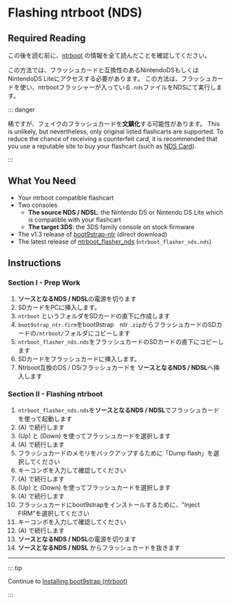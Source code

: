 # Flashing ntrboot (NDS)

## Required Reading

この後を読む前に、[ntrboot](ntrboot) の情報を全て読んだことを確認してください。

この方法では、フラッシュカードと互換性のあるNintendoDSもしくはNintendoDS Liteにアクセスする必要があります。 この方法は、フラッシュカードを使い、ntrbootフラッシャーが入っている`.nds`ファイルをNDSにて実行します。

::: danger

稀ですが、フェイクのフラッシュカードを**文鎮化**する可能性があります。 This is unlikely, but nevertheless, only original listed flashcarts are supported. To reduce the chance of receiving a counterfeit card, it is recommended that you use a reputable site to buy your flashcart (such as [NDS Card](https://www.nds-card.com/)).

:::

## What You Need

- Your ntrboot compatible flashcart
- Two consoles
    - **The source NDS / NDSL**: the Nintendo DS or Nintendo DS Lite which is compatible with your flashcart
    - **The target 3DS**: the 3DS family console on stock firmware
- The v1.3 release of [boot9strap-ntr](https://github.com/SciresM/boot9strap/releases/download/1.3/boot9strap-1.3-ntr.zip) (direct download)
- The latest release of [ntrboot_flasher_nds](https://github.com/jason0597/ntrboot_flasher_nds/releases/latest) (`ntrboot_flasher_nds.nds`)

## Instructions

### Section I - Prep Work

1. **ソースとなるNDS / NDSL**の電源を切ります
2. SDカードをPCに挿入します。
3. `ntrboot` というフォルダをSDカードの直下に作成します
4. `boot9strap_ntr.firm`をboot9strap　ntr `.zip`からフラッシュカードのSDカードの`/ntrboot/`フォルダにコピーします
5. `ntrboot_flasher_nds.nds`をフラッシュカードのSDカードの直下にコピーします
6. SDカードをフラッシュカードに挿入します。
7. Ntrboot互換のDS / DSiフラッシュカードを **ソースとなるNDS / NDSL**へ挿入します

### Section II - Flashing ntrboot

1. `ntrboot_flasher_nds.nds`を**ソースとなるNDS / NDSL**でフラッシュカードを使って起動します
2. (A) で続行します
3. (Up) と (Down) を使ってフラッシュカードを選択します
4. (A) で続行します
5. フラッシュカードのメモリをバックアップするために「Dump flash」を選択してください
6. キーコンボを入力して確認してください
7. (A) で続行します
8. (Up) と (Down) を使ってフラッシュカードを選択します
9. (A) で続行します
10. フラッシュカードにboot9strapをインストールするために、"Inject FIRM"を選択してください
11. キーコンボを入力して確認してください
12. (A) で続行します
13. **ソースとなるNDS / NDSL**の電源を切ります
14. **ソースとなるNDS / NDSL** からフラッシュカードを抜きます

___

::: tip

Continue to [Installing boot9strap (ntrboot)](installing-boot9strap-\(ntrboot\))

:::
